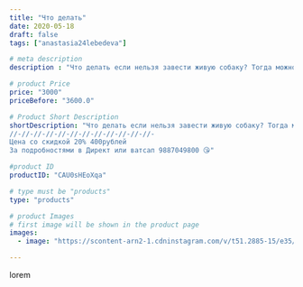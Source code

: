 ```yaml
---
title: "Что делать"
date: 2020-05-18
draft: false
tags: ["anastasia24lebedeva"]

# meta description
description : "Что делать если нельзя завести живую собаку? Тогда можно завести плюшевую) а что? Это тоже надёжный друг и охранник. Такая собака может охранять ребёнка от плох"

# product Price
price: "3000"
priceBefore: "3600.0"

# Product Short Description
shortDescription: "Что делать если нельзя завести живую собаку? Тогда можно завести плюшевую) а что? Это тоже надёжный друг и охранник. Такая собака может охранять ребёнка от плохих снов или от плохого настроения. Ведь она такая яркая и веселая😉
//-//-//-//-//-//-//-//-//-//-//-//-
Цена со скидкой 20% 400рублей
За подробностями в Директ или ватсап 9887049800 😘"

#product ID
productID: "CAU0sHEoXqa"

# type must be "products"
type: "products"

# product Images
# first image will be shown in the product page
images:
  - image: "https://scontent-arn2-1.cdninstagram.com/v/t51.2885-15/e35/97296663_535822203773683_749147226742047679_n.jpg?se=7&tp=1&_nc_ht=scontent-arn2-1.cdninstagram.com&_nc_cat=107&_nc_ohc=l66EuIFSUr4AX9HhsbL&ccb=7-4&oh=78dbf1589eba04772e7d7b911b08b99c&oe=608509C9&ig_cache_key=MjMxMTcwNDIzODQxNzM0NTE3OA%3D%3D.2-ccb7-4"

---
```

lorem

